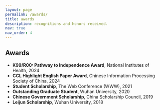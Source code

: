 ```yaml
---
layout: page
permalink: /awards/
title: awards
description: recognitions and honors received.
nav: true
nav_order: 4
---
```


<!-- _pages/awards.md -->

<h2>Awards</h2>

<ul>
  <li><strong>K99/R00: Pathway to Independence Award</strong>, National Institutes of Health, 2024</li>
  <li><strong>CCL Highlight English Paper Award</strong>, Chinese Information Processing Society of China, 2024</li>
  <li><strong>Student Scholarship</strong>, The Web Conference (WWW), 2021</li>
  <li><strong>Outstanding Graduate Student</strong>, Wuhan University, 2020</li>
  <li><strong>Chinese Government Scholarship</strong>, China Scholarship Council, 2019</li>
  <li><strong>Leijun Scholarship</strong>, Wuhan University, 2018</li>
</ul>
